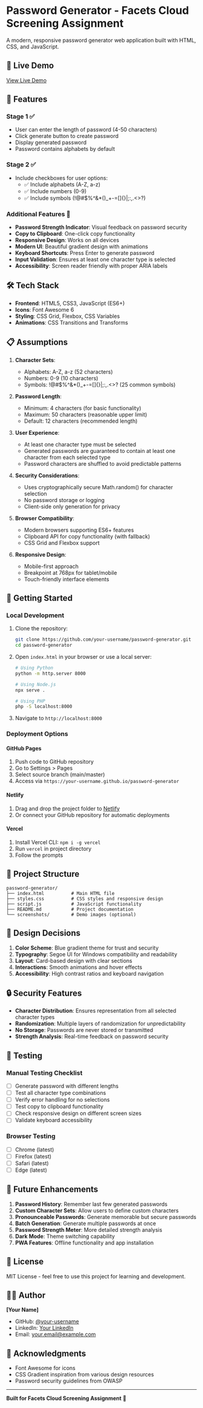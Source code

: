 # Password Generator - Facets Cloud Screening Assignment

A modern, responsive password generator web application built with HTML, CSS, and JavaScript.

## 🔗 Live Demo
[View Live Demo](https://your-username.github.io/password-generator)

## 📱 Features

### Stage 1 ✅
- User can enter the length of password (4-50 characters)
- Click generate button to create password
- Display generated password
- Password contains alphabets by default

### Stage 2 ✅
- Include checkboxes for user options:
  - ✅ Include alphabets (A-Z, a-z)
  - ✅ Include numbers (0-9)
  - ✅ Include symbols (!@#$%^&*()_+-=[]{}|;:,.<>?)

### Additional Features 🚀
- **Password Strength Indicator**: Visual feedback on password security
- **Copy to Clipboard**: One-click copy functionality
- **Responsive Design**: Works on all devices
- **Modern UI**: Beautiful gradient design with animations
- **Keyboard Shortcuts**: Press Enter to generate password
- **Input Validation**: Ensures at least one character type is selected
- **Accessibility**: Screen reader friendly with proper ARIA labels

## 🛠 Tech Stack
- **Frontend**: HTML5, CSS3, JavaScript (ES6+)
- **Icons**: Font Awesome 6
- **Styling**: CSS Grid, Flexbox, CSS Variables
- **Animations**: CSS Transitions and Transforms

## 📋 Assumptions

1. **Character Sets**:
   - Alphabets: A-Z, a-z (52 characters)
   - Numbers: 0-9 (10 characters)  
   - Symbols: !@#$%^&*()_+-=[]{}|;:,.<>? (25 common symbols)

2. **Password Length**:
   - Minimum: 4 characters (for basic functionality)
   - Maximum: 50 characters (reasonable upper limit)
   - Default: 12 characters (recommended length)

3. **User Experience**:
   - At least one character type must be selected
   - Generated passwords are guaranteed to contain at least one character from each selected type
   - Password characters are shuffled to avoid predictable patterns

4. **Security Considerations**:
   - Uses cryptographically secure Math.random() for character selection
   - No password storage or logging
   - Client-side only generation for privacy

5. **Browser Compatibility**:
   - Modern browsers supporting ES6+ features
   - Clipboard API for copy functionality (with fallback)
   - CSS Grid and Flexbox support

6. **Responsive Design**:
   - Mobile-first approach
   - Breakpoint at 768px for tablet/mobile
   - Touch-friendly interface elements

## 🚀 Getting Started

### Local Development
1. Clone the repository:
   ```bash
   git clone https://github.com/your-username/password-generator.git
   cd password-generator
   ```

2. Open `index.html` in your browser or use a local server:
   ```bash
   # Using Python
   python -m http.server 8000
   
   # Using Node.js
   npx serve .
   
   # Using PHP
   php -S localhost:8000
   ```

3. Navigate to `http://localhost:8000`

### Deployment Options

#### GitHub Pages
1. Push code to GitHub repository
2. Go to Settings > Pages
3. Select source branch (main/master)
4. Access via `https://your-username.github.io/password-generator`

#### Netlify
1. Drag and drop the project folder to [Netlify](https://netlify.com)
2. Or connect your GitHub repository for automatic deployments

#### Vercel
1. Install Vercel CLI: `npm i -g vercel`
2. Run `vercel` in project directory
3. Follow the prompts

## 📁 Project Structure
```
password-generator/
├── index.html          # Main HTML file
├── styles.css          # CSS styles and responsive design
├── script.js           # JavaScript functionality
├── README.md           # Project documentation
└── screenshots/        # Demo images (optional)
```

## 🎨 Design Decisions

1. **Color Scheme**: Blue gradient theme for trust and security
2. **Typography**: Segoe UI for Windows compatibility and readability
3. **Layout**: Card-based design with clear sections
4. **Interactions**: Smooth animations and hover effects
5. **Accessibility**: High contrast ratios and keyboard navigation

## 🔒 Security Features

- **Character Distribution**: Ensures representation from all selected character types
- **Randomization**: Multiple layers of randomization for unpredictability
- **No Storage**: Passwords are never stored or transmitted
- **Strength Analysis**: Real-time feedback on password security

## 🧪 Testing

### Manual Testing Checklist
- [ ] Generate password with different lengths
- [ ] Test all character type combinations
- [ ] Verify error handling for no selections
- [ ] Test copy to clipboard functionality
- [ ] Check responsive design on different screen sizes
- [ ] Validate keyboard accessibility

### Browser Testing
- [ ] Chrome (latest)
- [ ] Firefox (latest)
- [ ] Safari (latest)
- [ ] Edge (latest)

## 🚧 Future Enhancements

1. **Password History**: Remember last few generated passwords
2. **Custom Character Sets**: Allow users to define custom characters
3. **Pronounceable Passwords**: Generate memorable but secure passwords
4. **Batch Generation**: Generate multiple passwords at once
5. **Password Strength Meter**: More detailed strength analysis
6. **Dark Mode**: Theme switching capability
7. **PWA Features**: Offline functionality and app installation

## 📄 License
MIT License - feel free to use this project for learning and development.

## 👨‍💻 Author
**[Your Name]**
- GitHub: [@your-username](https://github.com/your-username)
- LinkedIn: [Your LinkedIn](https://linkedin.com/in/your-profile)
- Email: your.email@example.com

## 🙏 Acknowledgments
- Font Awesome for icons
- CSS Gradient inspiration from various design resources
- Password security guidelines from OWASP

---

**Built for Facets Cloud Screening Assignment** 🚀
